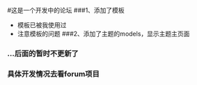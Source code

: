 #这是一个开发中的论坛
###1、添加了模板
- 模板已被我使用过
- 注意模板的问题
###2、添加了主题的models，显示主题主页面


### ...后面的暂时不更新了
### 具体开发情况去看forum项目